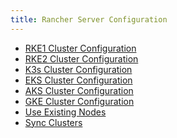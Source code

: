 ```yaml
---
title: Rancher Server Configuration
---
```


<head>
  <link rel="canonical" href="https://ranchermanager.docs.rancher.com/reference-guides/cluster-configuration/rancher-server-configuration"/>
</head>

- [RKE1 Cluster Configuration](../../../docs/reference-guides/cluster-configuration/rancher-server-configuration/rke1-cluster-configuration.md)
- [RKE2 Cluster Configuration](../../../docs/reference-guides/cluster-configuration/rancher-server-configuration/rke2-cluster-configuration.md)
- [K3s Cluster Configuration](k3s-cluster-configuration.md)
- [EKS Cluster Configuration](eks-cluster-configuration.md)
- [AKS Cluster Configuration](aks-cluster-configuration.md)
- [GKE Cluster Configuration](gke-cluster-configuration/gke-cluster-configuration.md)
- [Use Existing Nodes](../../../docs/reference-guides/cluster-configuration/rancher-server-configuration/use-existing-nodes/use-existing-nodes.md)
- [Sync Clusters](../../../docs/reference-guides/cluster-configuration/rancher-server-configuration/sync-clusters.md)